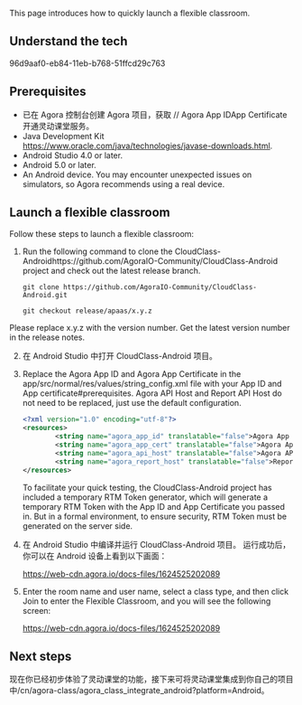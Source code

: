 This page introduces how to quickly launch a flexible classroom.

## Understand the tech

96d9aaf0-eb84-11eb-b768-51ffcd29c763

<a name="prerequisites"></a>

## Prerequisites

- 已在 Agora 控制台创建 Agora 项目，获取 // Agora App IDApp Certificate开通灵动课堂服务。
- Java Development Kit https://www.oracle.com/java/technologies/javase-downloads.html.
- Android Studio 4.0 or later.
- Android 5.0 or later.
- An Android device.  You may encounter unexpected issues on simulators, so Agora recommends using a real device.

## Launch a flexible classroom

Follow these steps to launch a flexible classroom:

1. Run the following command to clone the CloudClass-Androidhttps://github.com/AgoraIO-Community/CloudClass-Android project and check out the latest release branch.

   ```
   git clone https://github.com/AgoraIO-Community/CloudClass-Android.git
   ```

   ```
   git checkout release/apaas/x.y.z
   ```

<div class="alert info">Please replace x.y.z with the version number.  Get the latest version number in the release notes.</div>

2. 在 Android Studio 中打开 CloudClass-Android 项目。

3. Replace the Agora App ID and Agora App Certificate in the app/src/normal/res/values/string_config.xml file with your App ID and App certificate#prerequisites.  Agora API Host and Report API Host do not need to be replaced, just use the default configuration.

   ```xml
   <?xml version="1.0" encoding="utf-8"?>
   <resources>
           <string name="agora_app_id" translatable="false">Agora App ID</string>
           <string name="agora_app_cert" translatable="false">Agora App Certificate</string>
           <string name="agora_api_host" translatable="false">Agora API Host</string>
           <string name="agora_report_host" translatable="false">Report API Host</string>
   </resources>
   ```

   To facilitate your quick testing, the CloudClass-Android project has included a temporary RTM Token generator, which will generate a temporary RTM Token with the App ID and App Certificate you passed in.  But in a formal environment, to ensure security, RTM Token must be generated on the server side.

4. 在 Android Studio 中编译并运行 CloudClass-Android 项目。  运行成功后，你可以在 Android 设备上看到以下画面：

   https://web-cdn.agora.io/docs-files/1624525202089

5. Enter the room name and user name, select a class type, and then click Join to enter the Flexible Classroom, and you will see the following screen:

   https://web-cdn.agora.io/docs-files/1624525202089

## Next steps

现在你已经初步体验了灵动课堂的功能，接下来可将灵动课堂集成到你自己的项目中/cn/agora-class/agora_class_integrate_android?platform=Android。